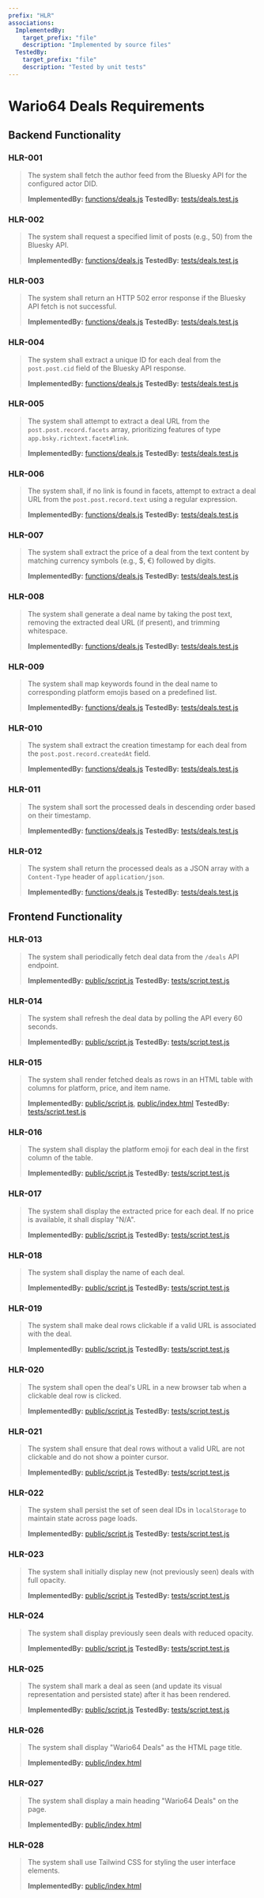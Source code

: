 ```yaml
---
prefix: "HLR"
associations:
  ImplementedBy:
    target_prefix: "file"
    description: "Implemented by source files"
  TestedBy:
    target_prefix: "file"
    description: "Tested by unit tests"
---
```


# Wario64 Deals Requirements

## Backend Functionality

### HLR-001

> The system shall fetch the author feed from the Bluesky API for the configured actor DID.  
>
> **ImplementedBy:** [functions/deals.js](functions/deals.js)
> **TestedBy:** [tests/deals.test.js](tests/deals.test.js)

### HLR-002

> The system shall request a specified limit of posts (e.g., 50) from the Bluesky API.  
>
> **ImplementedBy:** [functions/deals.js](functions/deals.js)
> **TestedBy:** [tests/deals.test.js](tests/deals.test.js)

### HLR-003

> The system shall return an HTTP 502 error response if the Bluesky API fetch is not successful.  
>
> **ImplementedBy:** [functions/deals.js](functions/deals.js)
> **TestedBy:** [tests/deals.test.js](tests/deals.test.js)

### HLR-004

> The system shall extract a unique ID for each deal from the `post.post.cid` field of the Bluesky API response.  
>
> **ImplementedBy:** [functions/deals.js](functions/deals.js)
> **TestedBy:** [tests/deals.test.js](tests/deals.test.js)

### HLR-005

> The system shall attempt to extract a deal URL from the `post.post.record.facets` array, prioritizing features of type `app.bsky.richtext.facet#link`.  
>
> **ImplementedBy:** [functions/deals.js](functions/deals.js)
> **TestedBy:** [tests/deals.test.js](tests/deals.test.js)

### HLR-006

> The system shall, if no link is found in facets, attempt to extract a deal URL from the `post.post.record.text` using a regular expression.  
>
> **ImplementedBy:** [functions/deals.js](functions/deals.js)
> **TestedBy:** [tests/deals.test.js](tests/deals.test.js)

### HLR-007

> The system shall extract the price of a deal from the text content by matching currency symbols (e.g., $, €) followed by digits.  
>
> **ImplementedBy:** [functions/deals.js](functions/deals.js)
> **TestedBy:** [tests/deals.test.js](tests/deals.test.js)

### HLR-008

> The system shall generate a deal name by taking the post text, removing the extracted deal URL (if present), and trimming whitespace.  
>
> **ImplementedBy:** [functions/deals.js](functions/deals.js)
> **TestedBy:** [tests/deals.test.js](tests/deals.test.js)

### HLR-009

> The system shall map keywords found in the deal name to corresponding platform emojis based on a predefined list.  
>
> **ImplementedBy:** [functions/deals.js](functions/deals.js)
> **TestedBy:** [tests/deals.test.js](tests/deals.test.js)

### HLR-010

> The system shall extract the creation timestamp for each deal from the `post.post.record.createdAt` field.  
>
> **ImplementedBy:** [functions/deals.js](functions/deals.js)
> **TestedBy:** [tests/deals.test.js](tests/deals.test.js)

### HLR-011

> The system shall sort the processed deals in descending order based on their timestamp.  
>
> **ImplementedBy:** [functions/deals.js](functions/deals.js)
> **TestedBy:** [tests/deals.test.js](tests/deals.test.js)

### HLR-012

> The system shall return the processed deals as a JSON array with a `Content-Type` header of `application/json`.  
>
> **ImplementedBy:** [functions/deals.js](functions/deals.js)
> **TestedBy:** [tests/deals.test.js](tests/deals.test.js)

## Frontend Functionality

### HLR-013

> The system shall periodically fetch deal data from the `/deals` API endpoint.  
>
> **ImplementedBy:** [public/script.js](public/script.js)
> **TestedBy:** [tests/script.test.js](tests/script.test.js)

### HLR-014

> The system shall refresh the deal data by polling the API every 60 seconds.  
>
> **ImplementedBy:** [public/script.js](public/script.js)
> **TestedBy:** [tests/script.test.js](tests/script.test.js)

### HLR-015

> The system shall render fetched deals as rows in an HTML table with columns for platform, price, and item name.  
>
> **ImplementedBy:** [public/script.js](public/script.js), [public/index.html](public/index.html)
> **TestedBy:** [tests/script.test.js](tests/script.test.js)

### HLR-016

> The system shall display the platform emoji for each deal in the first column of the table.  
>
> **ImplementedBy:** [public/script.js](public/script.js)
> **TestedBy:** [tests/script.test.js](tests/script.test.js)

### HLR-017

> The system shall display the extracted price for each deal. If no price is available, it shall display "N/A".  
>
> **ImplementedBy:** [public/script.js](public/script.js)
> **TestedBy:** [tests/script.test.js](tests/script.test.js)

### HLR-018

> The system shall display the name of each deal.  
>
> **ImplementedBy:** [public/script.js](public/script.js)
> **TestedBy:** [tests/script.test.js](tests/script.test.js)

### HLR-019

> The system shall make deal rows clickable if a valid URL is associated with the deal.  
>
> **ImplementedBy:** [public/script.js](public/script.js)
> **TestedBy:** [tests/script.test.js](tests/script.test.js)

### HLR-020

> The system shall open the deal's URL in a new browser tab when a clickable deal row is clicked.  
>
> **ImplementedBy:** [public/script.js](public/script.js)
> **TestedBy:** [tests/script.test.js](tests/script.test.js)

### HLR-021

> The system shall ensure that deal rows without a valid URL are not clickable and do not show a pointer cursor.  
>
> **ImplementedBy:** [public/script.js](public/script.js)
> **TestedBy:** [tests/script.test.js](tests/script.test.js)

### HLR-022

> The system shall persist the set of seen deal IDs in `localStorage` to maintain state across page loads.  
>
> **ImplementedBy:** [public/script.js](public/script.js)
> **TestedBy:** [tests/script.test.js](tests/script.test.js)

### HLR-023

> The system shall initially display new (not previously seen) deals with full opacity.  
>
> **ImplementedBy:** [public/script.js](public/script.js)
> **TestedBy:** [tests/script.test.js](tests/script.test.js)

### HLR-024

> The system shall display previously seen deals with reduced opacity.  
>
> **ImplementedBy:** [public/script.js](public/script.js)
> **TestedBy:** [tests/script.test.js](tests/script.test.js)

### HLR-025

> The system shall mark a deal as seen (and update its visual representation and persisted state) after it has been rendered.  
>
> **ImplementedBy:** [public/script.js](public/script.js)
> **TestedBy:** [tests/script.test.js](tests/script.test.js)

### HLR-026

> The system shall display "Wario64 Deals" as the HTML page title.  
>
> **ImplementedBy:** [public/index.html](public/index.html)

### HLR-027

> The system shall display a main heading "Wario64 Deals" on the page.  
>
> **ImplementedBy:** [public/index.html](public/index.html)

### HLR-028

> The system shall use Tailwind CSS for styling the user interface elements.  
>
> **ImplementedBy:** [public/index.html](public/index.html)
